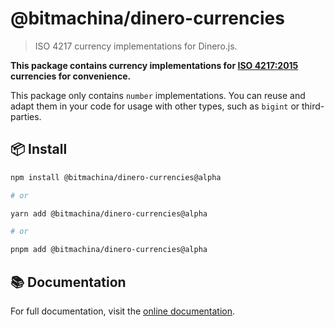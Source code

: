 # @bitmachina/dinero-currencies

> ISO 4217 currency implementations for Dinero.js.

**This package contains currency implementations for [ISO 4217:2015](https://www.iso.org/iso-4217-currency-codes.html) currencies for convenience.**

This package only contains `number` implementations. You can reuse and adapt them in your code for usage with other types, such as `bigint` or third-parties.

## 📦 Install

```sh
npm install @bitmachina/dinero-currencies@alpha

# or

yarn add @bitmachina/dinero-currencies@alpha

# or

pnpm add @bitmachina/dinero-currencies@alpha
```

## 📚 Documentation

For full documentation, visit the [online documentation](https://v2.dinerojs.com/docs).
